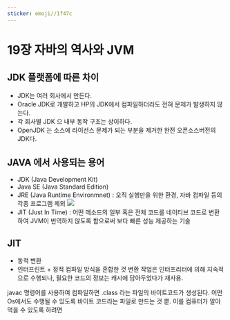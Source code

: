 ```yaml
---
sticker: emoji//1f47c
---
```

# 19장 자바의 역사와 JVM

## JDK 플랫폼에 따른 차이 
- JDK는 여러 회사에서 만든다.
- Oracle JDK로 개발하고 HP의 JDK에서 컴파일하더라도 전혀 문제가 발생하지 않는다.
- 각 회사별 JDK 으 내부 동작 구조는 상이하다. 
- OpenJDK 는 소스에 라이선스 문제가 되는 부분을 제거한 완전 오픈소스버전의 JDK다.




## JAVA 에서 사용되는 용어
- JDK (Java Development Kit)
- Java SE (Java Standard Edition)
- JRE (Java Runtime Environmnet)
  : 오직 실행만을 위한 환경, 자바 컴파일 등의 각종 프로그램 제외 
![](https://i.imgur.com/eWuvZMs.png)
- JIT (Just In Time) : 어떤 메소드의 일부 혹은 전체 코드를 네이티브 코드로 변환하여 JVM이 번역하지 않도록 함으로써 보다 빠른 성능 제공하는 기술 

## JIT 
- 동적 변환
- 인터프린트 + 정적 컴파일 방식을 혼합한 것 
  변환 작업은 인터프리터에 의해 지속적으로 수행되나, 필요한 코드의 정보는 캐시에 담아두었다가 재사용. 

javac 명령어를 사용하여 컴파일하면 .class 라는 파일의 바이트코드가 생성된다. 
어떤 Os에서도 수행될 수 있도록 바이트 코드라는 파일로 만드는 것 뿐.
이를 컴퓨터가 알아먹을 수 있도록 하려면 